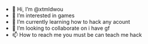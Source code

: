 - 👋 Hi, I’m @xtmldwou
- 👀 I’m interested in games
- 🌱 I’m currently learning how to hack any acount
- 💞️ I’m looking to collaborate on i have gf
- 📫 How to reach me you must be can teach me hack

<!---
xtmldwou/xtmldwou is a ✨ special ✨ repository because its `README.md` (this file) appears on your GitHub profile.
You can click the Preview link to take a look at your changes.
--->
